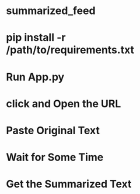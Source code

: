 # summarized_feed

# pip install -r /path/to/requirements.txt
# Run App.py 
# click and Open the URL
# Paste Original Text
# Wait for Some Time
# Get the Summarized Text
